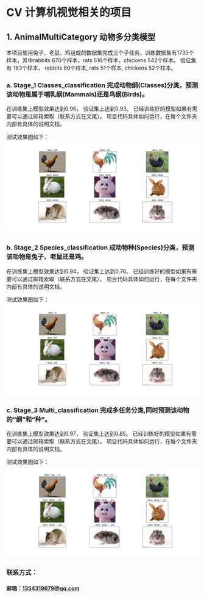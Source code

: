 # CV 计算机视觉相关的项目

## 1. AnimalMultiCategory 动物多分类模型
本项目使用兔子、老鼠、鸡组成的数据集完成三个子任务。训练数据集有1735个样本，其中rabbits 670个样本，rats 516个样本，chickens 542个样本。
验证集有 163个样本， rabbits 60个样本, rats 51个样本, chickens 52个样本。
### a. Stage_1 Classes_classification 完成动物纲(Classes)分类，预测该动物是属于哺乳纲(Mammals)还是鸟纲(Birds)。
在训练集上模型效果达到0.96， 验证集上达到0.93。 已经训练好的模型如果有需要可以通过邮箱索取（联系方式在文尾）。
项目代码具体如何运行，在每个文件夹内部有具体的说明文档。

测试效果图如下：
![avatar](https://raw.githubusercontent.com/zlwmzh/CV/master/效果图/动物纲(Classes)分类，预测该动物是属于哺乳纲(Mammals)还是鸟纲(Birds).png)


### b. Stage_2 Species_classification 成动物种(Species)分类，预测该动物是兔子、老鼠还是鸡。
在训练集上模型效果达到0.94， 验证集上达到0.76。 已经训练好的模型如果有需要可以通过邮箱索取（联系方式在文尾）。
项目代码具体如何运行，在每个文件夹内部有具体的说明文档。

测试效果图如下：
![avatar](https://raw.githubusercontent.com/zlwmzh/CV/master/%E6%95%88%E6%9E%9C%E5%9B%BE/%E5%AE%8C%E6%88%90%E5%8A%A8%E7%89%A9%E7%A7%8D(Species)%E5%88%86%E7%B1%BB%EF%BC%8C%E9%A2%84%E6%B5%8B%E8%AF%A5%E5%8A%A8%E7%89%A9%E6%98%AF%E5%85%94%E5%AD%90%E3%80%81%E8%80%81%E9%BC%A0%E8%BF%98%E6%98%AF%E9%B8%A1.png)

### c. Stage_3 Multi_classification 完成多任务分类,同时预测该动物的“纲”和“种”。
在训练集上模型效果达到0.97， 验证集上达到0.85。 已经训练好的模型如果有需要可以通过邮箱索取（联系方式在文尾）。
项目代码具体如何运行，在每个文件夹内部有具体的说明文档。

测试效果图如下：
![avatar](https://raw.githubusercontent.com/zlwmzh/CV/master/%E6%95%88%E6%9E%9C%E5%9B%BE/%E5%AE%8C%E6%88%90%E5%A4%9A%E4%BB%BB%E5%8A%A1%E5%88%86%E7%B1%BB%2C%E5%90%8C%E6%97%B6%E9%A2%84%E6%B5%8B%E8%AF%A5%E5%8A%A8%E7%89%A9%E7%9A%84%E2%80%9C%E7%BA%B2%E2%80%9D%E5%92%8C%E2%80%9C%E7%A7%8D%E2%80%9D.png)



### 联系方式：
#### 邮箱：1354319679@qq.com 
